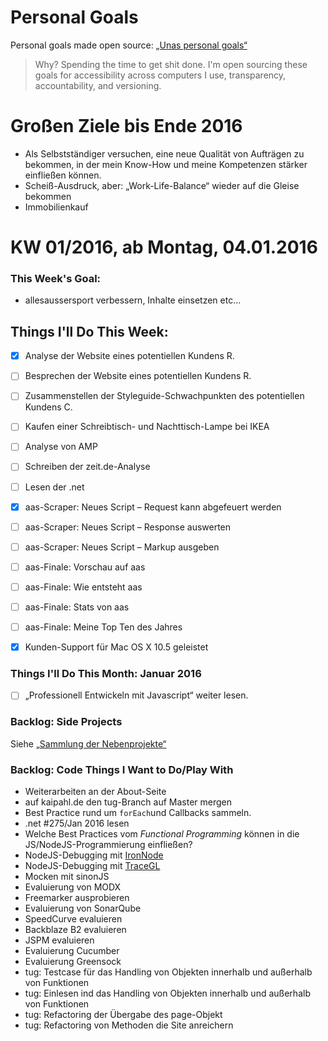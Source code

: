 Personal Goals
==============

Personal goals made open source: [„Unas personal goals“](http://una.im/personal-goals-guide/#=%81)
> Why? Spending the time to get shit done. I'm open sourcing these goals for accessibility across computers I use, transparency, accountability, and versioning.

# Großen Ziele bis Ende 2016
* Als Selbstständiger versuchen, eine neue Qualität von Aufträgen zu bekommen, in der mein Know-How und meine Kompetenzen stärker einfließen können.
* Scheiß-Ausdruck, aber: „Work-Life-Balance“ wieder auf die Gleise bekommen
* Immobilienkauf

# KW 01/2016, ab Montag, 04.01.2016

### This Week's Goal: 
* allesaussersport verbessern, Inhalte einsetzen etc…

## Things I'll Do This Week:
- [x] Analyse der Website eines potentiellen Kundens R. 
- [ ] Besprechen der Website eines potentiellen Kundens R.
- [ ] Zusammenstellen der Styleguide-Schwachpunkten des potentiellen Kundens C.
- [ ] Kaufen einer Schreibtisch- und Nachttisch-Lampe bei IKEA
- [ ] Analyse von AMP
- [ ] Schreiben der zeit.de-Analyse
- [ ] Lesen der .net
- [x] aas-Scraper: Neues Script – Request kann abgefeuert werden
- [ ] aas-Scraper: Neues Script – Response auswerten
- [ ] aas-Scraper: Neues Script – Markup ausgeben
- [ ] aas-Finale: Vorschau auf aas
- [ ] aas-Finale: Wie entsteht aas
- [ ] aas-Finale: Stats von aas
- [ ] aas-Finale: Meine Top Ten des Jahres
- [x] Kunden-Support für Mac OS X 10.5 geleistet


### Things I'll Do This Month: Januar 2016
- [ ] „Professionell Entwickeln mit Javascript“ weiter lesen.

### Backlog: Side Projects
Siehe [„Sammlung der Nebenprojekte“](~/Sites/dogfood-personal-goal/recources/pet-projects.md)

### Backlog: Code Things I Want to Do/Play With
* Weiterarbeiten an der About-Seite
* auf kaipahl.de den tug-Branch auf Master mergen
* Best Practice rund um `forEach`und Callbacks sammeln.
* .net #275/Jan 2016 lesen
* Welche Best Practices vom _Functional Programming_ können in die JS/NodeJS-Programmierung einfließen?
* NodeJS-Debugging mit [IronNode](http://s-a.github.io/iron-node/)
* NodeJS-Debugging mit [TraceGL](https://github.com/traceglMPL/tracegl)
* Mocken mit sinonJS
* Evaluierung von MODX
* Freemarker ausprobieren
* Evaluierung von SonarQube
* SpeedCurve evaluieren
* Backblaze B2 evaluieren
* JSPM evaluieren
* Evaluierung Cucumber
* Evaluierung Greensock
* tug: Testcase für das Handling von Objekten innerhalb und außerhalb von Funktionen
* tug: Einlesen ind das Handling von Objekten innerhalb und außerhalb von Funktionen
* tug: Refactoring der Übergabe des page-Objekt
* tug: Refactoring von Methoden die Site anreichern


